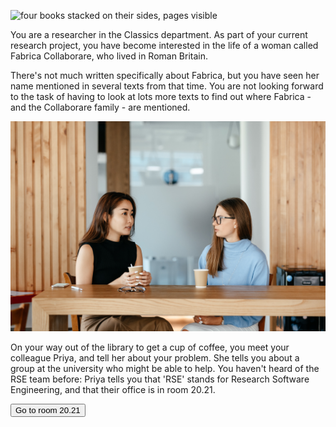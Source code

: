 ![four books stacked on their sides, pages visible](assets/books.jpg)

You are a researcher in the Classics department. 
As part of your current research project, you have become interested in the life of a woman called Fabrica Collaborare, who lived in Roman Britain.

There's not much written specifically about Fabrica, but you have seen her name mentioned in several texts from that time.
You are not looking forward to the task of having to look at lots more texts to find out where Fabrica - and the Collaborare family - are mentioned.

![two women sitting at a table drinking coffee](assets/coffee.jpg)

On your way out of the library to get a cup of coffee, you meet your colleague Priya, and tell her about your problem.
She tells you about a group at the university who might be able to help.
You haven't heard of the RSE team before: Priya tells you that 'RSE' stands for Research Software Engineering, and that their office is in room 20.21.

<a href="/ah-software-escape-room/office.html"><button>Go to room 20.21</button></a>
